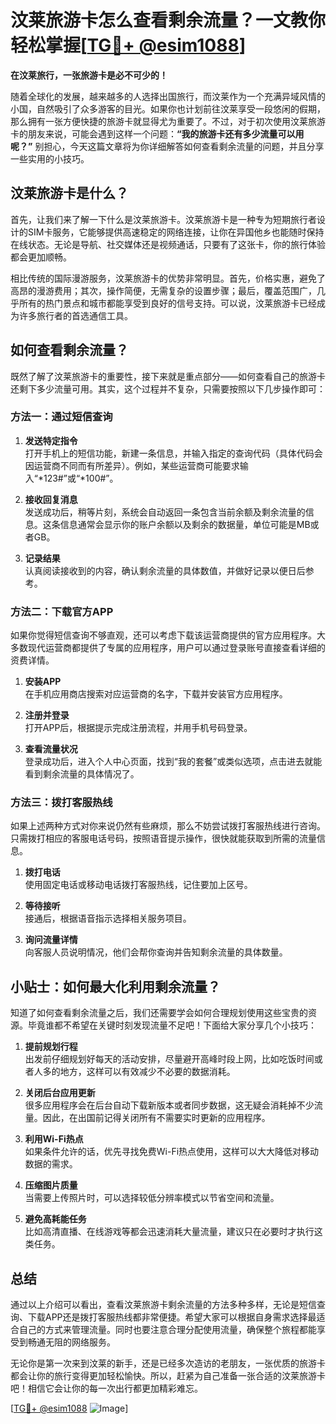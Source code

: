 # 汶莱旅游卡怎么查看剩余流量？一文教你轻松掌握[[TG💪+ @esim1088](https://t.me/s/esim1088)]

**在汶莱旅行，一张旅游卡是必不可少的！**

随着全球化的发展，越来越多的人选择出国旅行，而汶莱作为一个充满异域风情的小国，自然吸引了众多游客的目光。如果你也计划前往汶莱享受一段悠闲的假期，那么拥有一张方便快捷的旅游卡就显得尤为重要了。不过，对于初次使用汶莱旅游卡的朋友来说，可能会遇到这样一个问题：**“我的旅游卡还有多少流量可以用呢？”** 别担心，今天这篇文章将为你详细解答如何查看剩余流量的问题，并且分享一些实用的小技巧。

## 汶莱旅游卡是什么？

首先，让我们来了解一下什么是汶莱旅游卡。汶莱旅游卡是一种专为短期旅行者设计的SIM卡服务，它能够提供高速稳定的网络连接，让你在异国他乡也能随时保持在线状态。无论是导航、社交媒体还是视频通话，只要有了这张卡，你的旅行体验都会更加顺畅。

相比传统的国际漫游服务，汶莱旅游卡的优势非常明显。首先，价格实惠，避免了高昂的漫游费用；其次，操作简便，无需复杂的设置步骤；最后，覆盖范围广，几乎所有的热门景点和城市都能享受到良好的信号支持。可以说，汶莱旅游卡已经成为许多旅行者的首选通信工具。

## 如何查看剩余流量？

既然了解了汶莱旅游卡的重要性，接下来就是重点部分——如何查看自己的旅游卡还剩下多少流量可用。其实，这个过程并不复杂，只需要按照以下几步操作即可：

### 方法一：通过短信查询

1. **发送特定指令**  
   打开手机上的短信功能，新建一条信息，并输入指定的查询代码（具体代码会因运营商不同而有所差异）。例如，某些运营商可能要求输入“*123#”或“*100#”。

2. **接收回复消息**  
   发送成功后，稍等片刻，系统会自动返回一条包含当前余额及剩余流量的信息。这条信息通常会显示你的账户余额以及剩余的数据量，单位可能是MB或者GB。

3. **记录结果**  
   认真阅读接收到的内容，确认剩余流量的具体数值，并做好记录以便日后参考。

### 方法二：下载官方APP

如果你觉得短信查询不够直观，还可以考虑下载该运营商提供的官方应用程序。大多数现代运营商都提供了专属的应用程序，用户可以通过登录账号直接查看详细的资费详情。

1. **安装APP**  
   在手机应用商店搜索对应运营商的名字，下载并安装官方应用程序。

2. **注册并登录**  
   打开APP后，根据提示完成注册流程，并用手机号码登录。

3. **查看流量状况**  
   登录成功后，进入个人中心页面，找到“我的套餐”或类似选项，点击进去就能看到剩余流量的具体情况了。

### 方法三：拨打客服热线

如果上述两种方式对你来说仍然有些麻烦，那么不妨尝试拨打客服热线进行咨询。只需拨打相应的客服电话号码，按照语音提示操作，很快就能获取到所需的流量信息。

1. **拨打电话**  
   使用固定电话或移动电话拨打客服热线，记住要加上区号。

2. **等待接听**  
   接通后，根据语音指示选择相关服务项目。

3. **询问流量详情**  
   向客服人员说明情况，他们会帮你查询并告知剩余流量的具体数量。

## 小贴士：如何最大化利用剩余流量？

知道了如何查看剩余流量之后，我们还需要学会如何合理规划使用这些宝贵的资源。毕竟谁都不希望在关键时刻发现流量不足吧！下面给大家分享几个小技巧：

1. **提前规划行程**  
   出发前仔细规划好每天的活动安排，尽量避开高峰时段上网，比如吃饭时间或者人多的地方，这样可以有效减少不必要的数据消耗。

2. **关闭后台应用更新**  
   很多应用程序会在后台自动下载新版本或者同步数据，这无疑会消耗掉不少流量。因此，在出国前记得关闭所有不需要实时更新的应用程序。

3. **利用Wi-Fi热点**  
   如果条件允许的话，优先寻找免费Wi-Fi热点使用，这样可以大大降低对移动数据的需求。

4. **压缩图片质量**  
   当需要上传照片时，可以选择较低分辨率模式以节省空间和流量。

5. **避免高耗能任务**  
   比如高清直播、在线游戏等都会迅速消耗大量流量，建议只在必要时才执行这类任务。

## 总结

通过以上介绍可以看出，查看汶莱旅游卡剩余流量的方法多种多样，无论是短信查询、下载APP还是拨打客服热线都非常便捷。希望大家可以根据自身需求选择最适合自己的方式来管理流量。同时也要注意合理分配使用流量，确保整个旅程都能享受到畅通无阻的网络服务。

无论你是第一次来到汶莱的新手，还是已经多次造访的老朋友，一张优质的旅游卡都会让你的旅行变得更加轻松愉快。所以，赶紧为自己准备一张合适的汶莱旅游卡吧！相信它会让你的每一次出行都更加精彩难忘。

[[TG💪+ @esim1088](https://t.me/s/esim1088) ![Image](https://i.postimg.cc/4NQfJmqS/Snipaste-2025-05-13-00-14-12.png)]